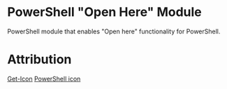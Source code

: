 # PowerShell "Open Here" Module
PowerShell module that enables "Open here" functionality for PowerShell.

# Attribution
[Get-Icon](https://github.com/Duffney/PowerShell/blob/master/FileSystems/Get-Icon.ps1)
[PowerShell icon](https://www.freeiconspng.com/downloadimg/17194)
